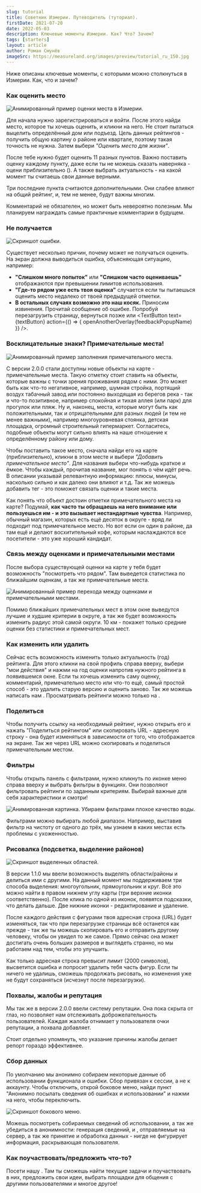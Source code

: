 ```yaml
---
slug: tutorial
title: Советник Измерии. Путеводитель (туториал).
firstDate: 2021-07-20
date: 2022-05-03
description: Ключевые моменты Измерии. Как? Что? Зачем?
tags: [starters]
layout: article
author: Роман Смунёв
imageSrc: https://measureland.org/images/preview/tutorial_ru_150.jpg
---
```


<script>
    import TextLink from "$lib/components/ui-elements/TextLink.svelte";
    import TextButton from "$lib/components/ui-elements/TextButton.svelte";
    import { openAnotherOverlay } from '$lib/utilities/helpers.js';
    import Summary from "$lib/components/Article/Summary.svelte";
    import Image from "$lib/components/Article/Image.svelte";

    const feedbackPopupName = 'feedbackPopup';
    const textButton = 'заполнить специальную форму';
</script>

Ниже описаны ключевые моменты, с которыми можно столкнуться в Измерии. Как, что и зачем?

<Summary
    text="Зарегистрируйся и подтверди свою почту чтобы оценивать места. Важно оставить оценку по каждому критерию. Комментарии приветствуются и могут быть вознаграждены позже. Оценки можно фильтровать. Примечательные места обращают внимание на важные (для проживания рядом с ними) объекты."
/>

### Как оценить место

<Image src="tutorial_gif.gif" caption="Данные на картинке абсолютно случайны." alt="Анимированный пример оценки места в Измерии."/>

Для начала нужно зарегистрироваться и войти. После этого найди место, которое ты хочешь оценить, и кликни на него. Не стоит пытаться выцелить определённый дом или подъезд. Цель данных рейтингов - получить общую картину о районе или квартале, поэтому такая точность не нужна. Затем выбери *"Оценить место для жизни"*.

После тебе нужно будет оценить 11 разных пунктов. Важно поставить оценку каждому пункту, даже если ты не можешь сказать наверняка - оцени приблизительно (<TextLink href="https://habr.com/ru/post/62276/" blank={true} text="почему?" />). А также выбрать актуальность - на какой момент ты считаешь свои данные верными.

Три последние пункта считаются дополнительными. Они слабее влияют на общий рейтинг, и, тем не менее, будут важны многим.

Комментарий не обязателен, но может быть невероятно полезным. Мы планируем награждать самые практичные комментарии в будущем.


### Не получается

<Image src="tutorial_error.jpg" caption="На иконку ошибки можно навести для получения дополнительной информации." alt="Скриншот ошибки." />

Существует несколько причин, почему может не получаться оценить. На экран должна выводиться ошибка, объясняющая ситуацию, например:

- **"Слишком много попыток"** или **"Слишком часто оцениваешь"** отображаются при превышении лимитов использования. <TextLink href="../how-to-become-citizen/" text="Как убрать лимиты." />
- **"Где-то рядом уже есть твоя оценка"** случается если ты пытаешься оценить место недалеко от твоей предыдущей отметки.
- **В остальных случаях возможно это наш косяк.** Приносим извинения. Прочитай сообщение об ошибке. Попробуй перезагрузить страницу, вернуться позже или <TextButton text={textButton} action={() => { openAnotherOverlay(feedbackPopupName) }} />.


### Восклицательные знаки? Примечательные места!

<Image src="tutorial_gif_poi.gif" caption="Данные на картинке абсолютно случайны." alt="Анимированный пример заполнения примечательного места." />

С версии 2.0.0 стали доступны новые объекты на карте - примечательные места. Такую отметку стоит ставить на объекты, которые важны с точки зрения проживания рядом с ними. Это может быть как что-то негативное, например, шумная стройка, портящий воздух табачный завод или постоянно выходящая из берегов река - так и что-то позитивное, например спокойная и тихая аллея (или парк) для прогулок или пляж. Ну и, наконец, места, которые могут быть как положительными, так и отрицательными для разных людей (и тем не менее важными), например многоуровневая стоянка, детская площадка, огромный строительный гипермаркет. Согласитесь, подобные объекты могут сильно влиять на наше отношение к определённому району или дому.

Чтобы поставить такое место, сначала найди его на карте (приблизительно), кликни в этом месте и выбери *"Добавить примечательное место"*. Для названия выбери что-нибудь краткое и ёмкое. Чтобы каждый, прочитав название, мог понять о чём идёт речь. В описании указывай релевантную информацию: плюсы, минусы, насколько сильно и как далеко они влияют и т.д. Так же можешь добавить тег - это поможет связать оценки и такие места.

Как понять что объект достоин отметки примечательного места на карте? Подумай, **как часто ты обращаешь на него внимание или пользуешься им - и это вызывает нестандартные чувства**. Например, обычный магазин, которых есть ещё десяток в округе - вряд ли подходит под примечательное место. Но вот если он один в районе, да там ещё и делают восхитительный кофе, которым наслаждаются все посетители - это уже хороший кандидат.


### Связь между оценками и примечательными местами

После выбора существующей оценки на карте у тебя будет возможность "посмотреть что рядом". Там выведется статистика по ближайшим оценкам, а так же примечательные места. 

<Image src="poi_rating_connection.gif" caption="Ветер с табачного завода может и не принести аромат когда ты поедешь смотреть квартиру. Но он точно это сделает когда ты будешь там жить." alt="Анимированный пример перехода между оценками и примечательными местами." />

Помимо ближайших примечательных мест в этом окне выведутся лучшие и худшие критерии в округе, а так же будет возможность изменить радиус этой самой округи. 10 км - покажет только средние оценки без статистики и примечательных мест.

### Как изменить или удалить

Сейчас есть возможность изменить только актуальность (год) рейтинга. Для этого кликни на свой профиль справа вверху, выбери "мои действия" и нажми на год оценки напротив нужного рейтинга в появившемся окне. Если ты хочешь изменить саму оценку, комментарий, примечательно место или что-то ещё, самый простой способ - это удалить старую версию и оценить заново. Так же можешь написать нам <TextLink href="../support/" blank={false} text="в поддержку" />. Просматривать рейтинги можно только на <TextLink href="../../" blank={false} text="стартовой странице" />.

### Поделиться

Чтобы получить ссылку на необходимый рейтинг, нужно открыть его и нажать "Поделиться рейтингом" или скопировать URL - адресную строку - она будет изменяться в зависимости от того, что отображается на экране. Так же через URL можно скопировать и поделиться примечательным местом.

### Фильтры

Чтобы открыть панель с фильтрами, нужно кликнуть по иконке меню справа вверху и выбрать фильтры в функциях. Они позволяют фильтровать рейтинги по заданным критериям. Выбирай важные для себя характеристики и смотри!

<Image src="minsk_water.gif" caption="Применение фильтров с качеством воды. Фрунзенский район Минска пропадает (и не зря)." alt="Анимированная картинка. Убираем фильтрами плохое качество воды." />

Фильтрами можно выбирать любой диапазон. Например, выставив фильтр на чистоту от одного до трёх, мы узнаем в каких местах есть проблемы с ухоженностью.

### Рисовалка (подсветка, выделение районов)

<Image src="tutorial_draw.jpg" caption="Выделенные области будут сохраняться даже после перезагрузки страницы." alt="Скриншот выделенных областей." />

В версии 1.1.0 мы ввели возможность выделять области/районы и делиться ими с другими. На данный момент мы поддерживаем три способа выделения: многоугольник, прямоугольник и круг. Всё это можно найти в правом нижнем углу карты (три верхние иконки соответственно). После клика по одной из иконок, появятся подсказки, что делать дальше. Две нижние иконки - редактирование и удаление.

После каждого действия с фигурами твоя адресная строка (URL) будет изменяться, так что при перезагрузке страницы всё останется как прежде - так же ты можешь скопировать его и отправить другому человеку, чтобы он увидел то же самое. Прямо сейчас она может достигать очень больших размеров и выглядеть странно, но мы работаем над тем, чтобы это улучшить.

Как только адресная строка превысит лимит (2000 символов), высветится ошибка и попросит удалить тебя часть фигур. Если ты ничего не удалишь, сможешь продолжать рисовать, но изменения уже не будут сохраняться (исчезнут после перезагрузки).

### Похвалы, жалобы и репутация

Мы так же в версии 2.0.0 ввели систему репутации. Она пока скрыта от глаз, но позволяет нам отслеживать доброжелательность пользователей. Каждая жалоба отнимает у пользователя очки репутации, а похвала добавляет.

Стоит отдельно упомянуть, что указание причины жалобы делает репорт гораздо эффективнее. <span id="data-collection"></span>

### Сбор данных

По умолчанию мы анонимно собираем некоторые данные об использовании функционала и ошибки. Сбор привязан к сессии, а не к аккаунту. Чтобы отключить, открой боковое меню, найди пункт "Анонимно посылать сведения об ошибках и использовании" и нажми на него, чтобы переключить.

<Image src="tutorial_data_collection.jpg" caption="Как открыть боковое меню и выключить сбор данных" alt="Скриншот бокового меню." />

Можешь посмотреть <TextLink href="https://github.com/RomanistHere/Measureland/blob/master/src/configs/flow.js" blank={true} text="полный список" /> собираемых сведений об использовании, а так же убедиться в анонимности: генерация <TextLink href="https://github.com/RomanistHere/Measureland/blob/master/src/stores/state.js#L14" blank={true} text="случайного номера" /> сведений, <TextLink href="https://github.com/RomanistHere/Measureland/blob/master/src/lib/components/EventsHandler.svelte#L32" blank={true} text="данные об использовании" /> и <TextLink href="https://github.com/RomanistHere/Measureland/blob/master/src/lib/components/ErrorHandler.svelte#L15" blank={true} text="данные об ошибках" />, отправляемые на сервер, а так же принятие и обработка данных <TextLink href="https://github.com/RomanistHere/Measureland/blob/master/back-end/controllers/flow.controller.js" blank={true} text="сервером" /> - нигде не фигурирует информация, раскрывающая пользователя.

### Как поучаствовать/предложить что-то?
Посети нашу <TextLink href="../../community" blank={false} text="страничку сообщества" />. Там ты сможешь найти текущие задачи и поучаствовать в них, предложить свои идеи, выбрать площадки для общения с другими пользователями и многое другое! 

